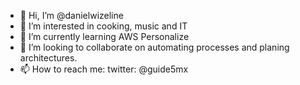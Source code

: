 - 👋 Hi, I’m @danielwizeline
- 👀 I’m interested in cooking, music and IT
- 🌱 I’m currently learning AWS Personalize
- 💞️ I’m looking to collaborate on automating processes and planing architectures.
- 📫 How to reach me:
         twitter: @guide5mx

<!---
danielwizeline/danielwizeline is a ✨ special ✨ repository because its `README.md` (this file) appears on your GitHub profile.
You can click the Preview link to take a look at your changes.
--->
